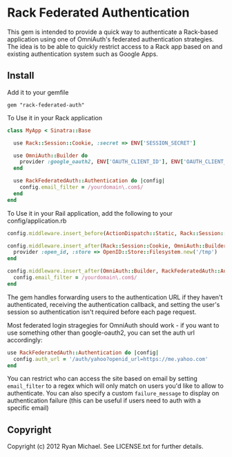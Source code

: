 Rack Federated Authentication
=======

This gem is intended to provide a quick way to authenticate a Rack-based application using one of OmniAuth's
federated authentication strategies. The idea is to be able to quickly restrict access to a Rack app based on
and existing authentication system such as Google Apps. 

Install
------

Add it to your gemfile

    gem "rack-federated-auth"

To Use it in your Rack application

``` ruby
class MyApp < Sinatra::Base

  use Rack::Session::Cookie, :secret => ENV['SESSION_SECRET']

  use OmniAuth::Builder do
    provider :google_oauth2, ENV['OAUTH_CLIENT_ID'], ENV['OAUTH_CLIENT_SECRET'], {:access_type => 'online', :approval_prompt => ''}
  end

  use RackFederatedAuth::Authentication do |config|
    config.email_filter = /yourdomain\.com$/
  end
end
```

To Use it in your Rail application, add the following to your config/application.rb

``` ruby
config.middleware.insert_before(ActionDispatch::Static, Rack::Session::Cookie, :secret => ENV['SESSION_SECRET'])

config.middleware.insert_after(Rack::Session::Cookie, OmniAuth::Builder) do
  provider :open_id, :store => OpenID::Store::Filesystem.new('/tmp')
end

config.middleware.insert_after(OmniAuth::Builder, RackFederatedAuth::Authentication) do |config|
  config.email_filter = /yourdomain\.com$/
end
```


The gem handles forwarding users to the authentication URL if they haven't authenticated,
receiving the authentication callback, and setting the user's session so authentication isn't
required before each page request. 

Most federated login stragegies for OmniAuth should work - if you want to use something other than google-oauth2,
you can set the auth url accordingly:

```ruby
use RackFederatedAuth::Authentication do |config|
  config.auth_url = '/auth/yahoo?openid_url=https://me.yahoo.com'
end
```

You can restrict who can access the site based on email by setting `email_filter` to a regex which
will only match on users you'd like to allow to authenticate.  You can also specify a custom `failure_message`
to display on authentication failure (this can be useful if users need to auth with a specific email)



Copyright
---------

Copyright (c) 2012 Ryan Michael. See LICENSE.txt for
further details.

